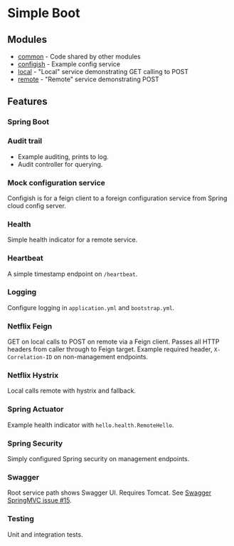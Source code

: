 # Simple Boot

## Modules

* [common](common/) - Code shared by other modules
* [configish](configish) - Example config service
* [local](local/) - "Local" service demonstrating GET calling to POST
* [remote](remote/) - "Remote" service demonstrating POST

## Features

### Spring Boot

### Audit trail

- Example auditing, prints to log.
- Audit controller for querying.

### Mock configuration service

Configish is for a feign client to a foreign configuration service from Spring
cloud config server.

### Health

Simple health indicator for a remote service.

### Heartbeat

A simple timestamp endpoint on `/heartbeat`.

### Logging

Configure logging in `application.yml` and `bootstrap.yml`.

### Netflix Feign

GET on local calls to POST on remote via a Feign client.  Passes all HTTP
headers from caller through to Feign target.  Example required header,
`X-Correlation-ID` on non-management endpoints.

### Netflix Hystrix

Local calls remote with hystrix and fallback.

### Spring Actuator

Example health indicator with `hello.health.RemoteHello`.

### Spring Security

Simply configured Spring security on management endpoints.

### Swagger

Root service path shows Swagger UI.  Requires Tomcat.  See [Swagger SpringMVC
issue #15](https://github.com/adrianbk/swagger-springmvc-demo/issues/15).

### Testing

Unit and integration tests.
